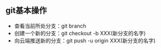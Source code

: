 ## git基本操作

+ 查看当前所处分支：git branch
+ 创建一个新的分支：git checkout -b XXX(新分支的名字)
+ 向云端推送新的分支：git push -u origin XXX(新分支的名字)
